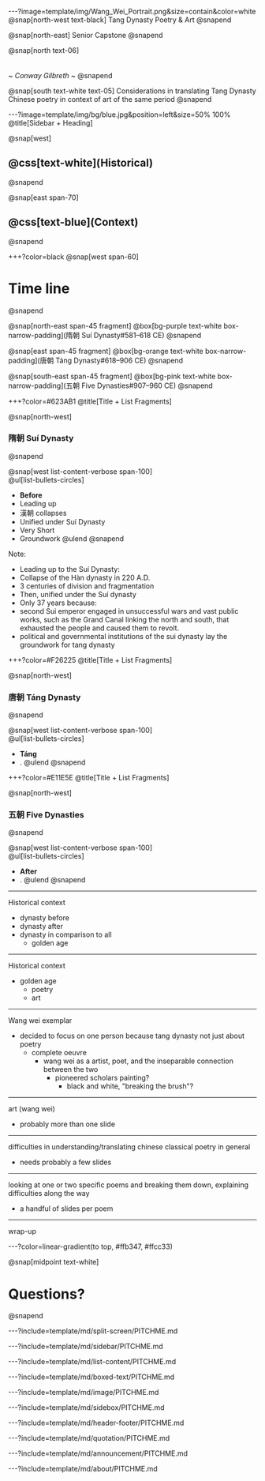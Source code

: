 ---?image=template/img/Wang_Wei_Portrait.png&size=contain&color=white
@snap[north-west text-black]
Tang Dynasty Poetry & Art
@snapend

@snap[north-east]
Senior Capstone
@snapend

@snap[north text-06]
<br>
<br>
<br>
~  *Conway Gilbreth*  ~
@snapend

@snap[south text-white text-05]
Considerations in translating Tang Dynasty Chinese poetry in context of art of the same period
@snapend


---?image=template/img/bg/blue.jpg&position=left&size=50% 100%
@title[Sidebar + Heading]

@snap[west]
<h2>@css[text-white](Historical)</h2>
@snapend

@snap[east span-70]
<h2>@css[text-blue](Context)</h2>
@snapend


+++?color=black
@snap[west span-60]
# Time line
@snapend

@snap[north-east span-45 fragment]
@box[bg-purple text-white box-narrow-padding](隋朝  Suí Dynasty#581–618 CE)
@snapend

@snap[east span-45 fragment]
@box[bg-orange text-white box-narrow-padding](唐朝  Táng Dynasty#618–906 CE)
@snapend

@snap[south-east span-45 fragment]
@box[bg-pink text-white box-narrow-padding](五朝  Five Dynasties#907–960 CE)
@snapend


+++?color=#623AB1
@title[Title + List Fragments]

@snap[north-west]
### 隋朝  Suí Dynasty
@snapend

@snap[west list-content-verbose span-100]
<br>
@ul[list-bullets-circles]
- **Before**
- Leading up
- 漢朝 collapses
- Unified under Suí Dynasty
- Very Short
- Groundwork
@ulend
@snapend

Note:

- Leading up to the Suí Dynasty:
- Collapse of the Hàn dynasty in 220 A.D.
- 3 centuries of division and fragmentation
- Then, unified under the Suí dynasty
- Only 37 years because:
- second Sui emperor engaged in unsuccessful wars and vast public works, such as the Grand Canal linking the north and south, that exhausted the people and caused them to revolt.
- political and governmental institutions of the sui dynasty lay the groundwork for tang dynasty


+++?color=#F26225
@title[Title + List Fragments]

@snap[north-west]
### 唐朝  Táng Dynasty
@snapend

@snap[west list-content-verbose span-100]
<br>
@ul[list-bullets-circles]
- **Táng**
- .
@ulend
@snapend


+++?color=#E11E5E
@title[Title + List Fragments]

@snap[north-west]
### 五朝  Five Dynasties
@snapend

@snap[west list-content-verbose span-100]
<br>
@ul[list-bullets-circles]
- **After**
- .
@ulend
@snapend


---
Historical context

- dynasty before
- dynasty after
- dynasty in comparison to all
  - golden age


---
Historical context

- golden age
  - poetry
  - art


---
Wang wei exemplar

- decided to focus on one person because tang dynasty not just about poetry
  - complete oeuvre
    - wang wei as a artist, poet, and the inseparable connection between the two
      - pioneered scholars painting?
        - black and white, "breaking the brush"?


---
art (wang wei)

- probably more than one slide


---
difficulties in understanding/translating chinese classical poetry in general

- needs probably a few slides


---
looking at one or two specific poems and breaking them down, explaining difficulties along the way

- a handful of slides per poem


---
wrap-up


---?color=linear-gradient(to top, #ffb347, #ffcc33)

@snap[midpoint text-white]
# Questions?
@snapend


---?include=template/md/split-screen/PITCHME.md

---?include=template/md/sidebar/PITCHME.md

---?include=template/md/list-content/PITCHME.md

---?include=template/md/boxed-text/PITCHME.md

---?include=template/md/image/PITCHME.md

---?include=template/md/sidebox/PITCHME.md

---?include=template/md/header-footer/PITCHME.md

---?include=template/md/quotation/PITCHME.md

---?include=template/md/announcement/PITCHME.md

---?include=template/md/about/PITCHME.md
